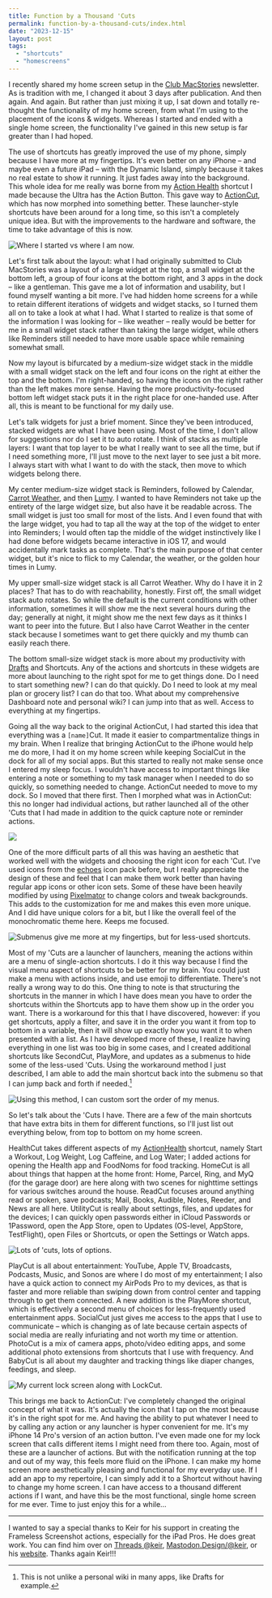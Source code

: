 ```yaml
---
title: Function by a Thousand 'Cuts
permalink: function-by-a-thousand-cuts/index.html
date: "2023-12-15"
layout: post
tags: 
  - "shortcuts"
  - "homescreens"
---
```


I recently shared my home screen setup in the [Club MacStories](https://club.macstories.net/) newsletter. As is tradition with me, I changed it about 3 days after publication. And then again. And again. But rather than just mixing it up, I sat down and totally re-thought the functionality of my home screen, from what I'm using to the placement of the icons & widgets. Whereas I started and ended with a single home screen, the functionality I've gained in this new setup is far greater than I had hoped.

The use of shortcuts has greatly improved the use of my phone, simply because I have more at my fingertips. It's even better on any iPhone – and maybe even a future iPad – with the Dynamic Island, simply because it takes no real estate to show it running. It just fades away into the background. This whole idea for me really was borne from my [Action Health](https://www.macstories.net/stories/introducing-the-2023-automation-april-shortcuts-contest-winners/#best-health-shortcut) shortcut I made because the Ultra has the Action Button. This gave way to [ActionCut](https://nahumck.me/actioncut/), which has now morphed into something better. These launcher-style shortcuts have been around for a long time, so this isn't a completely unique idea. But with the improvements to the hardware and software, the time to take advantage of this is now.

![](/images/Home-Screen-Layout-Comparison-2023.png "Where I started vs where I am now.")

Let's first talk about the layout: what I had originally submitted to Club MacStories was a layout of a large widget at the top, a small widget at the bottom left, a group of four icons at the bottom right, and 3 apps in the dock – like a gentleman. This gave me a lot of information and usability, but I found myself wanting a bit more. I've had hidden home screens for a while to retain different iterations of widgets and widget stacks, so I turned them all on to take a look at what I had. What I started to realize is that some of the information I was looking for – like weather – really would be better for me in a small widget stack rather than taking the large widget, while others like Reminders still needed to have more usable space while remaining somewhat small. 

Now my layout is bifurcated by a medium-size widget stack in the middle with a small widget stack on the left and four icons on the right at either the top and the bottom. I'm right-handed, so having the icons on the right rather than the left makes more sense. Having the more productivity-focused bottom left widget stack puts it in the right place for one-handed use. After all, this is meant to be functional for my daily use. 

Let's talk widgets for just a brief moment. Since they've been introduced, stacked widgets are what I have been using. Most of the time, I don't allow for suggestions nor do I set it to auto rotate. I think of stacks as multiple layers: I want that top layer to be what I really want to see all the time, but if I need something more, I'll just move to the next layer to see just a bit more. I always start with what I want to do with the stack, then move to which widgets belong there. 

My center medium-size widget stack is Reminders, followed by Calendar, [Carrot Weather](https://apps.apple.com/us/app/carrot-weather-alerts-radar/id961390574?uo=4&at=1001l4VZ), and then [Lumy](https://apps.apple.com/us/app/lumy-sun-tracking-made-simple/id908905093?uo=4&at=1001l4VZ).   I wanted to have Reminders not take up the entirety of the large widget size, but also have it be readable across. The small widget is just too small for most of the lists. And I even found that with the large widget, you had to tap all the way at the top of the widget to enter into Reminders; I would often tap the middle of the widget instinctively like I had done before widgets became interactive in iOS 17, and would accidentally mark tasks as complete. That's the main purpose of that center widget, but it's nice to flick to my Calendar, the weather, or the golden hour times in Lumy. 

My upper small-size widget stack is all Carrot Weather. Why do I have it in 2 places? That has to do with reachability, honestly. First off, the small widget stack auto rotates. So while the default is the current conditions with other information, sometimes it will show me the next several hours during the day; generally at night, it might show me the next few days as it thinks I want to peer into the future. But I also have Carrot Weather in the center stack because I sometimes want to get there quickly and my thumb can easily reach there. 

The bottom small-size widget stack is more about my productivity with [Drafts](https://apps.apple.com/us/app/drafts/id1236254471?uo=4&at=1001l4VZ) and Shortcuts. Any of the actions and shortcuts in these widgets are more about launching to the right spot for me to get things done. Do I need to start something new? I can do that quickly. Do I need to look at my meal plan or grocery list? I can do that too. What about my comprehensive Dashboard note and personal wiki? I can jump into that as well. Access to everything at my fingertips. 

Going all the way back to the original ActionCut, I had started this idea that everything was a `[name]`Cut. It made it easier to compartmentalize things in my brain. When I realize that bringing ActionCut to the iPhone would help me do more, I had it on my home screen while keeping SocialCut in the dock for all of my social apps. But this started to really not make sense once I entered my sleep focus. I wouldn't have access to important things like entering a note or something to my task manager when I needed to do so quickly, so something needed to change. ActionCut needed to move to my dock. So I moved that there first. Then I morphed what was in ActionCut: this no longer had individual actions, but rather launched all of the other 'Cuts that I had made in addition to the quick capture note or reminder actions. 

![](/images/Function-Cuts-main.png)

One of the more difficult parts of all this was having an aesthetic that worked well with the widgets and choosing the right icon for each 'Cut. I've used icons from the [echoes](https://timeloop.gumroad.com/l/echoes) icon pack before, but I really appreciate the design of these and feel that I can make them work better than having regular app icons or other icon sets. Some of these have been heavily modified by using [Pixelmator](https://apps.apple.com/us/app/pixelmator/id924695435?uo=4&at=1001l4VZ) to change colors and tweak backgrounds. This adds to the customization for me and makes this even more unique. And I did have unique colors for a bit, but I like the overall feel of the monochromatic theme here. Keeps me focused.

![](/images/Cuts-with-Submenus.png "Submenus give me more at my fingertips, but for less-used shortcuts.")

Most of my 'Cuts are a launcher of launchers, meaning the actions within are a menu of single-action shortcuts. I do it this way because I find the visual menu aspect of shortcuts to be better for my brain. You could just make a menu with actions inside, and use emoji to differentiate. There's not really a wrong way to do this. One thing to note is that structuring the shortcuts in the manner in which I have does mean you have to order the shortcuts within the Shortcuts app to have them show up in the order you want. There is a workaround for this that I have discovered, however: if you get shortcuts, apply a filter, and save it in the order you want it from top to bottom in a variable, then it will show up exactly how you want it to when presented with a list. As I have developed more of these, I realize having everything in one list was too big in some cases, and I created additional shortcuts like SecondCut, PlayMore, and updates as a submenus to hide some of the less-used 'Cuts. Using the workaround method I just described, I am able to add the main shortcut back into the submenu so that I can jump back and forth if needed.[^wiki]

[^wiki]: This is not unlike a personal wiki in many apps, like Drafts for example.

![](/images/Shortcuts-Order-Compare.png "Using this method, I can custom sort the order of my menus.")

So let's talk about the 'Cuts I have. There are a few of the main shortcuts that have extra bits in them for different functions, so I'll just list out everything below, from top to bottom on my home screen.

HealthCut takes different aspects of my [ActionHealth](https://www.icloud.com/shortcuts/a195ff5298f14e469d1c3c79254183fe) shortcut, namely Start a Workout, Log Weight, Log Caffeine, and Log Water; I added actions for opening the Health app and FoodNoms for food tracking. HomeCut is all about things that happen at the home front: Home, Parcel, Ring, and MyQ (for the garage door) are here along with two scenes for nighttime settings for various switches around the house. ReadCut focuses around anything read or spoken, save podcasts; Mail, Books, Audible, Notes, Reeder, and News are all here. UtilityCut is really about settings, files, and updates for the devices; I can quickly open passwords either in iCloud Passwords or 1Password, open the App Store, open to Updates (OS-level, AppStore, TestFlight), open Files or Shortcuts, or open the Settings or Watch apps.

![](/images/Cuts-Actions-and-Menus.png "Lots of 'cuts, lots of options.")

PlayCut is all about entertainment: YouTube, Apple TV, Broadcasts, Podcasts, Music, and Sonos are where I do most of my entertainment; I also have a quick action to connect my AirPods Pro to my devices, as that is faster and more reliable than swiping down from control center and tapping through to get them connected. A new addition is the PlayMore shortcut, which is effectively a second menu of choices for less-frequently used entertainment apps. SocialCut just gives me access to the apps that I use to communicate – which is changing as of late because certain aspects of social media are really infuriating and not worth my time or attention. PhotoCut is a mix of camera apps, photo/video editing apps, and some additional photo extensions from shortcuts that I use with frequency. And BabyCut is all about my daughter and tracking things like diaper changes, feedings, and sleep.

![](/images/Lock-Screen-LockCut.png "My current lock screen along with LockCut.")

This brings me back to ActionCut: I've completely changed the original concept of what it was. It's actually the icon that I tap on the most because it's in the right spot for me. And having the ability to put whatever I need to by calling any action or any launcher is hyper convenient for me. It's my iPhone 14 Pro's version of an action button. I've even made one for my lock screen that calls different items I might need from there too. Again, most of these are a launcher of actions. But with the notification running at the top and out of my way, this feels more fluid on the iPhone. I can make my home screen more aesthetically pleasing and functional for my everyday use. If I add an app to my repertoire, I can simply add it to a Shortcut without having to change my home screen. I can have access to a thousand different actions if I want, and have this be the most functional, single home screen for me ever. Time to just enjoy this for a while…

---

I wanted to say a special thanks to Keir for his support in creating the Frameless Screenshot actions, especially for the iPad Pros. He does great work. You can find him over on [Threads @keir](https://www.threads.net/@keir), [Mastodon.Design/@keir](https://mastodon.design/@keir), or his [website](https://keiransell.com). Thanks again Keir!!!
